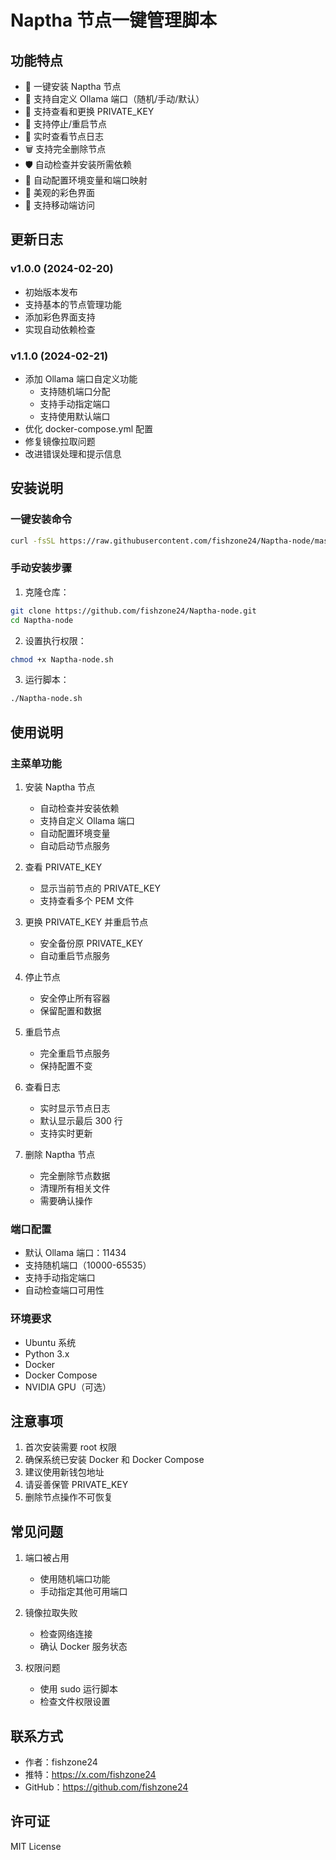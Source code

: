 # Naptha 节点一键管理脚本

## 功能特点

- 🚀 一键安装 Naptha 节点
- 🔄 支持自定义 Ollama 端口（随机/手动/默认）
- 🔑 支持查看和更换 PRIVATE_KEY
- 🛑 支持停止/重启节点
- 📝 实时查看节点日志
- 🗑️ 支持完全删除节点
- 🛡️ 自动检查并安装所需依赖
- 🔧 自动配置环境变量和端口映射
- 🎨 美观的彩色界面
- 📱 支持移动端访问

## 更新日志

### v1.0.0 (2024-02-20)
- 初始版本发布
- 支持基本的节点管理功能
- 添加彩色界面支持
- 实现自动依赖检查

### v1.1.0 (2024-02-21)
- 添加 Ollama 端口自定义功能
  - 支持随机端口分配
  - 支持手动指定端口
  - 支持使用默认端口
- 优化 docker-compose.yml 配置
- 修复镜像拉取问题
- 改进错误处理和提示信息

## 安装说明

### 一键安装命令
```bash
curl -fsSL https://raw.githubusercontent.com/fishzone24/Naptha-node/master/Naptha-node.sh -o Naptha-node.sh && chmod +x Naptha-node.sh && ./Naptha-node.sh
```

### 手动安装步骤
1. 克隆仓库：
```bash
git clone https://github.com/fishzone24/Naptha-node.git
cd Naptha-node
```

2. 设置执行权限：
```bash
chmod +x Naptha-node.sh
```

3. 运行脚本：
```bash
./Naptha-node.sh
```

## 使用说明

### 主菜单功能
1. 安装 Naptha 节点
   - 自动检查并安装依赖
   - 支持自定义 Ollama 端口
   - 自动配置环境变量
   - 自动启动节点服务

2. 查看 PRIVATE_KEY
   - 显示当前节点的 PRIVATE_KEY
   - 支持查看多个 PEM 文件

3. 更换 PRIVATE_KEY 并重启节点
   - 安全备份原 PRIVATE_KEY
   - 自动重启节点服务

4. 停止节点
   - 安全停止所有容器
   - 保留配置和数据

5. 重启节点
   - 完全重启节点服务
   - 保持配置不变

6. 查看日志
   - 实时显示节点日志
   - 默认显示最后 300 行
   - 支持实时更新

7. 删除 Naptha 节点
   - 完全删除节点数据
   - 清理所有相关文件
   - 需要确认操作

### 端口配置
- 默认 Ollama 端口：11434
- 支持随机端口（10000-65535）
- 支持手动指定端口
- 自动检查端口可用性

### 环境要求
- Ubuntu 系统
- Python 3.x
- Docker
- Docker Compose
- NVIDIA GPU（可选）

## 注意事项

1. 首次安装需要 root 权限
2. 确保系统已安装 Docker 和 Docker Compose
3. 建议使用新钱包地址
4. 请妥善保管 PRIVATE_KEY
5. 删除节点操作不可恢复

## 常见问题

1. 端口被占用
   - 使用随机端口功能
   - 手动指定其他可用端口

2. 镜像拉取失败
   - 检查网络连接
   - 确认 Docker 服务状态

3. 权限问题
   - 使用 sudo 运行脚本
   - 检查文件权限设置

## 联系方式

- 作者：fishzone24
- 推特：https://x.com/fishzone24
- GitHub：https://github.com/fishzone24

## 许可证

MIT License 